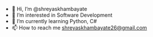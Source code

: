 - 👋 Hi, I’m @shreyaskhambayate
- 👀 I’m interested in Software Development
- 🌱 I’m currently learning Python, C#
- 📫 How to reach me shreyaskhambayate26@gmail.com

<!---
shreyaskhambayate/shreyaskhambayate is a ✨ special ✨ repository because its `README.md` (this file) appears on your GitHub profile.
You can click the Preview link to take a look at your changes.
--->
